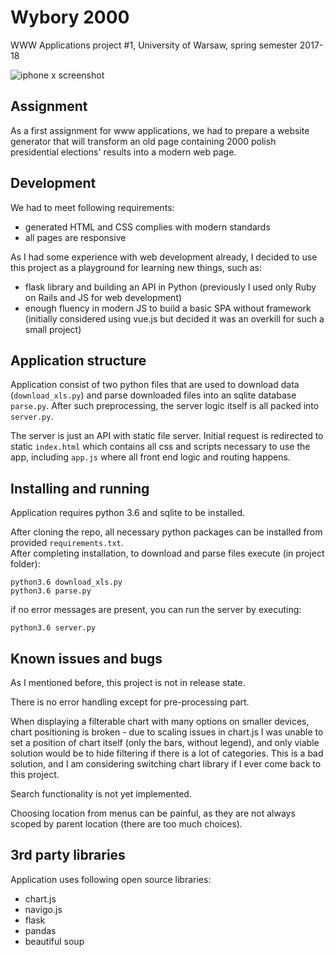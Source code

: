# Wybory 2000  
WWW Applications project #1, University of Warsaw, spring semester 2017-18

![iphone x screenshot](https://imgur.com/a/LkstC "Wybory 2000 - iphone x screenshot")


## Assignment  

As a first assignment for www applications, we had to prepare a website generator 
that will transform an old page containing 2000 polish presidential elections' results 
into a modern web page.  


## Development  

We had to meet following requirements:  
- generated HTML and CSS complies with modern standards  
- all pages are responsive  

As I had some experience with web development already, I decided to use this project 
as a playground for learning new things, such as:  
- flask library and building an API in Python (previously I used only Ruby on Rails 
and JS for web development)  
- enough fluency in modern JS to build a basic SPA without framework (initially 
considered using vue.js but decided it was an overkill for such a small project)


## Application structure  
Application consist of two python files that are used to download data (`download_xls.py`) and parse 
downloaded files into an sqlite database `parse.py`. After such preprocessing, 
the server logic itself is all packed into `server.py`.  

The server is just an API with static file server. Initial request is redirected 
to static `index.html` which contains all css and scripts necessary to use 
the app, including `app.js` where all front end logic and routing happens.  


## Installing and running  

Application requires python 3.6 and sqlite to be installed.  

After cloning the repo, all necessary python packages can be installed 
from provided `requirements.txt`.  
After completing installation, to download and parse files execute 
(in project folder):  

```
python3.6 download_xls.py  
python3.6 parse.py  
```
  
if no error messages are present, you can run the server by executing:
```
python3.6 server.py  
```


## Known issues and bugs  

As I mentioned before, this project is not in release state.  

There is no error handling except for pre-processing part.  

When displaying a filterable chart with many options on smaller devices, chart 
positioning is broken - due to scaling issues in chart.js I was unable to set a 
position of chart itself (only the bars, without legend), and only viable solution 
would be to hide filtering if there is a lot of categories. This is a bad solution, 
and I am considering switching chart library if I ever come back to this project.  

Search functionality is not yet implemented.  

Choosing location from menus can be painful, as they are not always scoped by 
parent location (there are too much choices).  


## 3rd party libraries  

Application uses following open source libraries:  
- chart.js  
- navigo.js  
- flask  
- pandas  
- beautiful soup  
